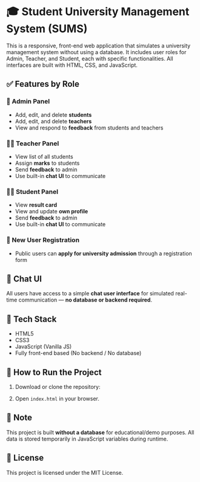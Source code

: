 # 🎓 Student University Management System (SUMS)

This is a responsive, front-end web application that simulates a university management system without using a database. It includes user roles for Admin, Teacher, and Student, each with specific functionalities. All interfaces are built with HTML, CSS, and JavaScript.

## ✅ Features by Role

### 🔐 Admin Panel
- Add, edit, and delete **students**
- Add, edit, and delete **teachers**
- View and respond to **feedback** from students and teachers

### 👨‍🏫 Teacher Panel
- View list of all students
- Assign **marks** to students
- Send **feedback** to admin
- Use built-in **chat UI** to communicate

### 👨‍🎓 Student Panel
- View **result card**
- View and update **own profile**
- Send **feedback** to admin
- Use built-in **chat UI** to communicate

### 📝 New User Registration
- Public users can **apply for university admission** through a registration form

## 💬 Chat UI
All users have access to a simple **chat user interface** for simulated real-time communication — **no database or backend required**.

## 🧱 Tech Stack
- HTML5
- CSS3
- JavaScript (Vanilla JS)
- Fully front-end based (No backend / No database)

## 🚀 How to Run the Project
1. Download or clone the repository:

2. Open `index.html` in your browser.

## 📌 Note
This project is built **without a database** for educational/demo purposes. All data is stored temporarily in JavaScript variables during runtime.

## 📜 License
This project is licensed under the MIT License.
